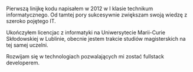 Pierwszą linijkę kodu napisałem w 2012 w I klasie technikum informatycznego. Od tamtej pory sukcesywnie zwiększam swoją wiedzę z szeroko pojętego IT.

Ukończyłem licencjac z informatyki na Uniwersytecie Marii-Curie Skłodowskiej w Lublinie, obecnie jestem trakcie studiów magisterskich na tej samej uczelni.

Rozwijam się w technologiach pozwalających mi zostać fullstack developerem.

